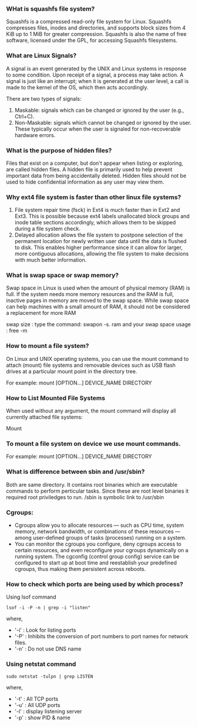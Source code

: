 ### WHat is squashfs file system?
Squashfs is a compressed read-only file system for Linux. 
Squashfs compresses files, inodes and directories, and supports block sizes from 4 KiB up to 1 MiB for greater compression. 
Squashfs is also the name of free software, licensed under the GPL, for accessing Squashfs filesystems.




### What are Linux Signals?
A signal is an event generated by the UNIX and Linux systems in response to some condition. Upon receipt of a signal, a process may take action.
A signal is just like an interrupt; when it is generated at the user level, a call is made to the kernel of the OS, which then acts accordingly.


There are two types of signals:
1.  Maskable: signals which can be changed or ignored by the user (e.g., Ctrl+C).
2.  Non-Maskable: signals which cannot be changed or ignored by the user. These typically occur when the user is signaled for non-recoverable hardware errors.
   


### What is the purpose of hidden files?
Files that exist on a computer, but don't appear when listing or exploring, are called hidden files. A hidden file is primarily used to help prevent important data from being accidentally deleted.
Hidden files should not be used to hide confidential information as any user may view them.

### Why ext4 file system is faster than other linux file systems?
1. File system repair time (fsck) in Ext4 is much faster than in Ext2 and Ext3. This is possible because ext4 labels unallocated block groups and inode table sections accordingly, which allows them to be skipped during a file system check.
2.  Delayed allocation allows the file system to postpone selection of the permanent location for newly written user data until the data is flushed to disk. This enables higher performance since it can allow for larger, more contiguous allocations, allowing the file system to make decisions with much better information.

### What is swap space or swap memory?
Swap space in Linux is used when the amount of physical memory (RAM) is full. If the system needs more memory resources and the RAM is full, inactive pages in memory are moved to the swap space. While swap space can help machines with a small amount of RAM, it should not be considered a replacement for more RAM

swap size : type the command: swapon -s.
ram and your swap space usage : free -m

### How to mount a file system?
On Linux and UNIX operating systems, you can use the mount command to attach (mount) file systems and removable devices such as USB flash drives at a particular mount point in the directory tree.

For example:    mount [OPTION...] DEVICE_NAME DIRECTORY

### How to List Mounted File Systems
When used without any argument, the mount command will display all currently attached file systems:

Mount
### To mount a file system on device we use mount commands.
For example:    mount [OPTION...] DEVICE_NAME DIRECTORY
### What is difference between sbin and /usr/sbin?
Both are same directory. It contains root binaries which are executable commands to perform perticular tasks. Since these are root level binaries it required root priviledges to run.
/sbin is symbolic link to /usr/sbin

### Cgroups:
* Cgroups allow you to allocate resources — such as CPU time, system memory, network bandwidth, or combinations of these resources — among user-defined groups of tasks (processes) running on a system. 
* You can monitor the cgroups you configure, deny cgroups access to certain resources, and even reconfigure your cgroups dynamically on a running system. The cgconfig (control group config) service can be configured to start up at boot time and reestablish your predefined cgroups, thus making them persistent across reboots.

### How to check which ports are being used by which process?

Using lsof command
```
lsof -i -P -n | grep -i "listen"
```

where,

- '-i' : Look for listing ports
- '-P' : Inhibits the conversion of port numbers to port names for network files.
- '-n' : Do not use DNS name
### Using netstat command
```
sudo netstat -tulpn | grep LISTEN
```

where,
- '-t' : All TCP ports
- '-u' : All UDP ports
- '-l' : display listening server
- '-p' : show PID & name
    
